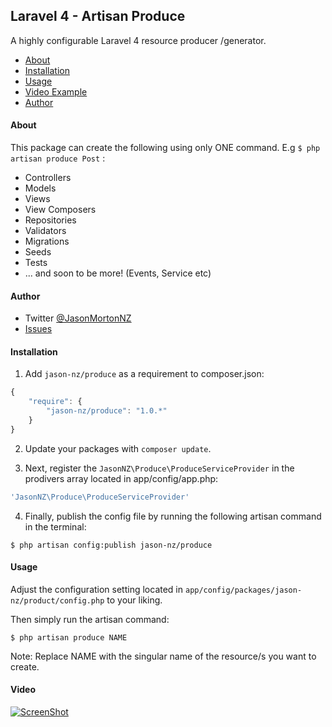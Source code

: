 ## Laravel 4 - Artisan Produce

A highly configurable Laravel 4 resource producer /generator.

- [About](#about)
- [Installation](#installation)
- [Usage](#usage)
- [Video Example](#video)
- [Author](#author)


#### About
This package can create the following using only ONE command. E.g `$ php artisan produce Post` :

* Controllers
* Models
* Views
* View Composers
* Repositories
* Validators
* Migrations
* Seeds
* Tests
* ... and soon to be more! (Events, Service etc)

#### Author

- Twitter [@JasonMortonNZ](https://twitter.com/jasonmortonnz)
- [Issues](https://github.com/JasonMortonNZ/Laravel-Artisan-Produce/issues)


#### Installation

1) Add `jason-nz/produce` as a requirement to composer.json:

```javascript
{
    "require": {
        "jason-nz/produce": "1.0.*"
    }
}
```

2) Update your packages with `composer update`.

3) Next, register the `JasonNZ\Produce\ProduceServiceProvider` in the prodivers array located in app/config/app.php:

```php
'JasonNZ\Produce\ProduceServiceProvider'
```

4) Finally, publish the config file by running the following artisan command in the terminal:

```
$ php artisan config:publish jason-nz/produce
```

#### Usage

Adjust the configuration setting located in `app/config/packages/jason-nz/product/config.php` to your liking.

Then simply run the artisan command:

```
$ php artisan produce NAME
```

Note: Replace NAME with the singular name of the resource/s you want to create.

#### Video
[![ScreenShot](https://raw.github.com/JasonMortonNZ/Laravel-Artisan-Produce/master/produce-video.png)](http://www.youtube.com/watch?v=0XfUnKc0ycU)
